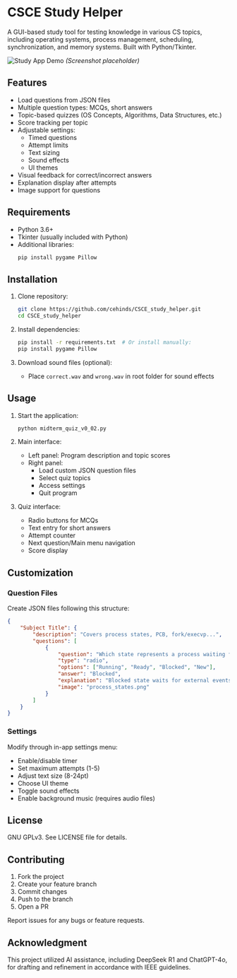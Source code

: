 # CSCE Study Helper

A GUI-based study tool for testing knowledge in various CS topics, including operating systems, process management, scheduling, synchronization, and memory systems. Built with Python/Tkinter.

![Study App Demo](demo_screenshot.png) *(Screenshot placeholder)*

## Features

- Load questions from JSON files 
- Multiple question types: MCQs, short answers
- Topic-based quizzes (OS Concepts, Algorithms, Data Structures, etc.)
- Score tracking per topic
- Adjustable settings:
  - Timed questions
  - Attempt limits
  - Text sizing
  - Sound effects
  - UI themes
- Visual feedback for correct/incorrect answers
- Explanation display after attempts
- Image support for questions

## Requirements

- Python 3.6+
- Tkinter (usually included with Python)
- Additional libraries:
  ```bash
  pip install pygame Pillow
  ```

## Installation

1. Clone repository:
   ```bash
   git clone https://github.com/cehinds/CSCE_study_helper.git
   cd CSCE_study_helper
   ```

2. Install dependencies:
   ```bash
   pip install -r requirements.txt  # Or install manually:
   pip install pygame Pillow
   ```

3. Download sound files (optional):
   - Place `correct.wav` and `wrong.wav` in root folder for sound effects

## Usage

1. Start the application:
   ```bash
   python midterm_quiz_v0_02.py
   ```

2. Main interface:
   - Left panel: Program description and topic scores
   - Right panel: 
     - Load custom JSON question files
     - Select quiz topics
     - Access settings
     - Quit program

3. Quiz interface:
   - Radio buttons for MCQs
   - Text entry for short answers
   - Attempt counter
   - Next question/Main menu navigation
   - Score display

## Customization

### Question Files
Create JSON files following this structure:
```json
{
    "Subject Title": {
        "description": "Covers process states, PCB, fork/execvp...",
        "questions": [
            {
                "question": "Which state represents a process waiting for I/O?",
                "type": "radio",
                "options": ["Running", "Ready", "Blocked", "New"],
                "answer": "Blocked",
                "explanation": "Blocked state waits for external events...",
                "image": "process_states.png"
            }
        ]
    }
}
```

### Settings
Modify through in-app settings menu:
- Enable/disable timer
- Set maximum attempts (1-5)
- Adjust text size (8-24pt)
- Choose UI theme
- Toggle sound effects
- Enable background music (requires audio files)

## License
GNU GPLv3. See LICENSE file for details.

## Contributing
1. Fork the project
2. Create your feature branch
3. Commit changes
4. Push to the branch
5. Open a PR

Report issues for any bugs or feature requests.

## Acknowledgment
This project utilized AI assistance, including DeepSeek R1 and ChatGPT-4o, for drafting and refinement in accordance with IEEE guidelines.

